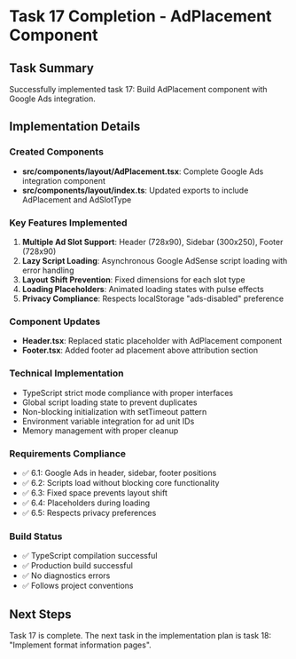 # Task 17 Completion - AdPlacement Component

## Task Summary
Successfully implemented task 17: Build AdPlacement component with Google Ads integration.

## Implementation Details

### Created Components
- **src/components/layout/AdPlacement.tsx**: Complete Google Ads integration component
- **src/components/layout/index.ts**: Updated exports to include AdPlacement and AdSlotType

### Key Features Implemented
1. **Multiple Ad Slot Support**: Header (728x90), Sidebar (300x250), Footer (728x90)
2. **Lazy Script Loading**: Asynchronous Google AdSense script loading with error handling
3. **Layout Shift Prevention**: Fixed dimensions for each slot type
4. **Loading Placeholders**: Animated loading states with pulse effects
5. **Privacy Compliance**: Respects localStorage "ads-disabled" preference

### Component Updates
- **Header.tsx**: Replaced static placeholder with AdPlacement component
- **Footer.tsx**: Added footer ad placement above attribution section

### Technical Implementation
- TypeScript strict mode compliance with proper interfaces
- Global script loading state to prevent duplicates
- Non-blocking initialization with setTimeout pattern
- Environment variable integration for ad unit IDs
- Memory management with proper cleanup

### Requirements Compliance
- ✅ 6.1: Google Ads in header, sidebar, footer positions
- ✅ 6.2: Scripts load without blocking core functionality
- ✅ 6.3: Fixed space prevents layout shift
- ✅ 6.4: Placeholders during loading
- ✅ 6.5: Respects privacy preferences

### Build Status
- ✅ TypeScript compilation successful
- ✅ Production build successful
- ✅ No diagnostics errors
- ✅ Follows project conventions

## Next Steps
Task 17 is complete. The next task in the implementation plan is task 18: "Implement format information pages".